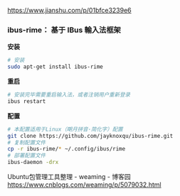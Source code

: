 <https://www.jianshu.com/p/01bfce3239e6>  

### ibus-rime： 基于 IBus 輸入法框架

**安装**
```bash
# 安装
sudo apt-get install ibus-rime
```

**重启**
```bash
# 安装完毕需要重启输入法，或者注销用户重新登录
ibus restart
```

**配置**
```bash
# 本配置适用于Linux（朙月拼音·简化字）配置
git clone https://github.com/jayknoxqu/ibus-rime.git
# 复制配置文件
cp -r ibus-rime/* ~/.config/ibus/rime
# 部署配置文件
ibus-daemon -drx
```

Ubuntu包管理工具整理 - weaming - 博客园
<https://www.cnblogs.com/weaming/p/5079032.html>